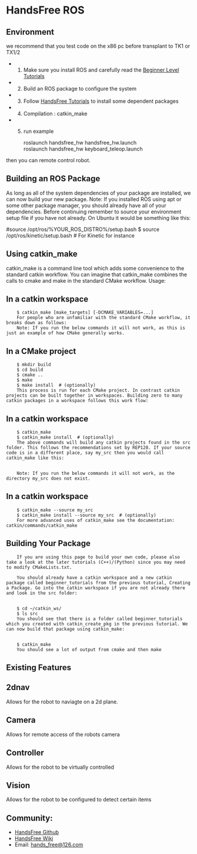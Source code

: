 # HandsFree ROS 

## Environment 
we recommend that you test code on the x86 pc before transplant to TK1 or TX1/2   
* 1. Make sure you install ROS and carefully read the [Beginner Level Tutorials](http://wiki.ros.org/ROS/Tutorials) 
* 2. Build an ROS package to configure the system
* 3. Follow [HandsFree Tutorials](http://wiki.hfreetech.org/docs/FAQ/environment_config.html) to install some dependent packages     
* 4. Compilation : catkin_make      
* 5.  run example 

        roslaunch handsfree_hw handsfree_hw.launch      
        roslaunch handsfree_hw keyboard_teleop.launch      
        
 then you can remote control robot.

## Building an ROS Package
As long as all of the system dependencies of your package are installed, we can now build your new package.
Note: If you installed ROS using apt or some other package manager, you should already have all of your dependencies.
Before continuing remember to source your environment setup file if you have not already. On Ubuntu it would be something like this:

#source /opt/ros/%YOUR_ROS_DISTRO%/setup.bash
$ source /opt/ros/kinetic/setup.bash             # For Kinetic for instance

## Using catkin_make
catkin_make is a command line tool which adds some convenience to the standard catkin workflow. You can imagine that catkin_make combines the calls to cmake and make in the standard CMake workflow.
Usage:

## In a catkin workspace
        $ catkin_make [make_targets] [-DCMAKE_VARIABLES=...]
        For people who are unfamiliar with the standard CMake workflow, it breaks down as follows:
        Note: If you run the below commands it will not work, as this is just an example of how CMake generally works.


## In a CMake project
        $ mkdir build
        $ cd build
        $ cmake ..
        $ make
        $ make install  # (optionally)
        This process is run for each CMake project. In contrast catkin projects can be built together in workspaces. Building zero to many catkin packages in a workspace follows this work flow:


## In a catkin workspace
        $ catkin_make
        $ catkin_make install  # (optionally)
        The above commands will build any catkin projects found in the src folder. This follows the recommendations set by REP128. If your source code is in a different place, say my_src then you would call catkin_make like this:


        Note: If you run the below commands it will not work, as the directory my_src does not exist.


## In a catkin workspace
        $ catkin_make --source my_src
        $ catkin_make install --source my_src  # (optionally)
        For more advanced uses of catkin_make see the documentation: catkin/commands/catkin_make

## Building Your Package

        If you are using this page to build your own code, please also take a look at the later tutorials (C++)/(Python) since you may need to modify CMakeLists.txt.

        You should already have a catkin workspace and a new catkin package called beginner_tutorials from the previous tutorial, Creating a Package. Go into the catkin workspace if you are not already there and look in the src folder:


        $ cd ~/catkin_ws/
        $ ls src
        You should see that there is a folder called beginner_tutorials which you created with catkin_create_pkg in the previous tutorial. We can now build that package using catkin_make:


        $ catkin_make
        You should see a lot of output from cmake and then make

 ## Existing Features
 ## 2dnav 
 Allows for the robot to naviagte on a 2d plane.
 ## Camera 
 Allows for remote access of the robots camera
 ## Controller 
 Allows for the robot to be virtually controlled
 ## Vision 
 Allows for the robot to be configured to detect certain items
 

##  Community: 
* [HandsFree Github](https://github.com/HANDS-FREE)    
* [HandsFree Wiki](http://wiki.hfreetech.org/)    
* Email: hands_free@126.com     


